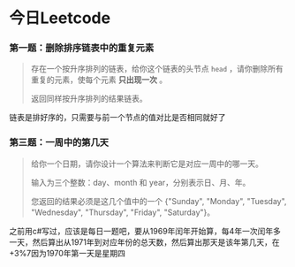 # 今日Leetcode

### 第一题：删除排序链表中的重复元素

> 存在一个按升序排列的链表，给你这个链表的头节点 `head` ，请你删除所有重复的元素，使每个元素 **只出现一次** 。
>
> 返回同样按升序排列的结果链表。

链表是排好序的，只需要与前一个节点的值对比是否相同就好了

###  第三题：一周中的第几天

> 给你一个日期，请你设计一个算法来判断它是对应一周中的哪一天。
>
> 输入为三个整数：day、month 和 year，分别表示日、月、年。
>
> 您返回的结果必须是这几个值中的一个 {"Sunday", "Monday", "Tuesday", "Wednesday", "Thursday", "Friday", "Saturday"}。
>

之前用c#写过，应该是每日一题吧，要从1969年闰年开始算，每4年一次闰年多一天，然后算出从1971年到对应年份的总天数，然后算出那天是该年第几天，在+3%7因为1970年第一天是星期四